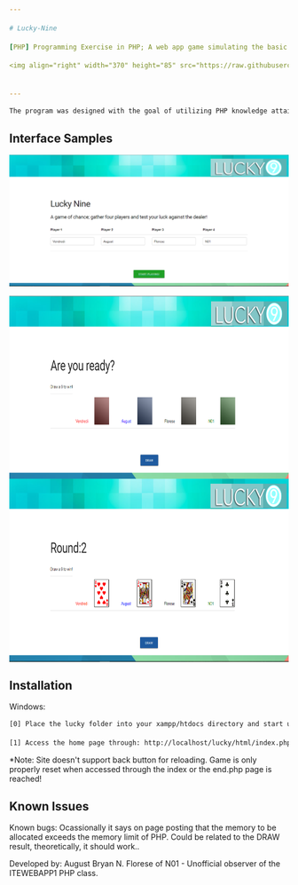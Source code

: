 ```yaml
---

# Lucky-Nine

[PHP] Programming Exercise in PHP; A web app game simulating the basic functions in a round of lucky nine.

<img align="right" width="370" height="85" src="https://raw.githubusercontent.com/Aroueterra/Lucky-Nine/master/lucker.png">


---
```





```sh
The program was designed with the goal of utilizing PHP knowledge attained from the PHP ITEWEBAPP1 class of 2017
```

## Interface Samples

[![Front](https://raw.githubusercontent.com/Aroueterra/Lucky-Nine/master/%5BDemo1%5D%20Home%20page.PNG)]()

<img src="https://raw.githubusercontent.com/Aroueterra/Lucky-Nine/master/%5BDemo2%5D%20Play%20page.PNG" width="678" height="330" align="center">

<img src="https://raw.githubusercontent.com/Aroueterra/Lucky-Nine/master/%5BDemo3%5D%20Drawing%20cards.PNG" width="678" height="330" align="center">

## Installation

Windows:

```sh
[0] Place the lucky folder into your xampp/htdocs directory and start up the server.

[1] Access the home page through: http://localhost/lucky/html/index.php
```

*Note: Site doesn't support back button for reloading. Game is only properly reset when accessed through the index or the end.php page is reached!

## Known Issues

Known bugs: Ocassionally it says on page posting that the memory to be allocated exceeds the memory limit of PHP. Could be related to the DRAW result, theoretically, it should work..












Developed by: August Bryan N. Florese of N01 - Unofficial observer of the ITEWEBAPP1 PHP class.

